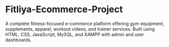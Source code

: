 # Fitliya-Ecommerce-Project
A complete fitness-focused e-commerce platform offering gym equipment, supplements, apparel, workout videos, and trainer services. Built using HTML, CSS, JavaScript, MySQL, and XAMPP with admin and user dashboards.
